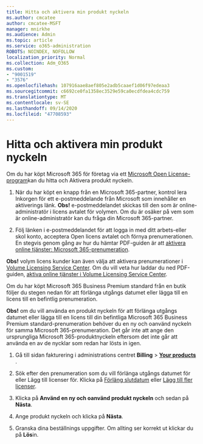 ```yaml
---
title: Hitta och aktivera min produkt nyckeln
ms.author: cmcatee
author: cmcatee-MSFT
manager: mnirkhe
ms.audience: Admin
ms.topic: article
ms.service: o365-administration
ROBOTS: NOINDEX, NOFOLLOW
localization_priority: Normal
ms.collection: Adm_O365
ms.custom:
- "9001519"
- "3576"
ms.openlocfilehash: 107916aae8aef805e2adb5caaef1d06f97edeaa3
ms.sourcegitcommit: c6692ce0fa1358ec3529e59ca0ecdfdea4cdc759
ms.translationtype: MT
ms.contentlocale: sv-SE
ms.lasthandoff: 09/14/2020
ms.locfileid: "47708593"
---
```

# <a name="find-and-activate-my-product-key"></a>Hitta och aktivera min produkt nyckeln

Om du har köpt Microsoft 365 för företag via ett [Microsoft Open License-program](https://go.microsoft.com/fwlink/p/?LinkID=613298)kan du hitta och Aktivera produkt nyckeln.

1. När du har köpt en knapp från en Microsoft 365-partner, kontrol lera Inkorgen för ett e-postmeddelande från Microsoft som innehåller en aktiverings länk.  **Obs!** e-postmeddelandet skickas till den som är online-administratör i licens avtalet för volymen.  Om du är osäker på vem som är online-administratör kan du fråga din Microsoft 365-partner.

2. Följ länken i e-postmeddelandet för att logga in med ditt arbets-eller skol konto, acceptera Open licens avtalet och förnya prenumerationen.  En stegvis genom gång av hur du hämtar PDF-guiden är att [aktivera online tjänster: Microsoft 365-prenumeration](https://go.microsoft.com/fwlink/p/?LinkId=618100). 

**Obs!** volym licens kunder kan även välja att aktivera prenumerationer i [Volume Licensing Service Center](https://go.microsoft.com/fwlink/p/?LinkID=282016).  Om du vill veta hur laddar du ned PDF-guiden, [aktiva online tjänster i Volume Licensing Service Center](https://go.microsoft.com/fwlink/p/?LinkId=618096).

Om du har köpt Microsoft 365 Business Premium standard från en butik följer du stegen nedan för att förlänga utgångs datumet eller lägga till en licens till en befintlig prenumeration.

**Obs!** om du vill använda en produkt nyckeln för att förlänga utgångs datumet eller lägga till en licens till din befintliga Microsoft 365 Business Premium standard-prenumeration behöver du en ny och oanvänd nyckeln för samma Microsoft 365-prenumeration.  Det går inte att ange den ursprungliga Microsoft 365-produktnyckeln eftersom det inte går att använda en av de nycklar som redan har lösts in igen.

1. Gå till sidan fakturering i administrations centret **Billing**  >  **[Your products](https://go.microsoft.com/fwlink/p/?linkid=842054)** .

2. Sök efter den prenumeration som du vill förlänga utgångs datumet för eller Lägg till licenser för.  Klicka på [Förläng slutdatum](https://go.microsoft.com/fwlink/p/?linkid=842054) eller [Lägg till fler licenser](https://go.microsoft.com/fwlink/p/?linkid=842054).

3. Klicka på **Använd en ny och oanvänd produkt nyckeln** och sedan på **Nästa**.

4. Ange produkt nyckeln och klicka på **Nästa**.

5. Granska dina beställnings uppgifter.  Om allting ser korrekt ut klickar du på **Lös**in.